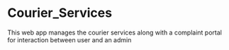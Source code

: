# Courier_Services
This web app manages the courier services along with a complaint portal for interaction between user and an admin
